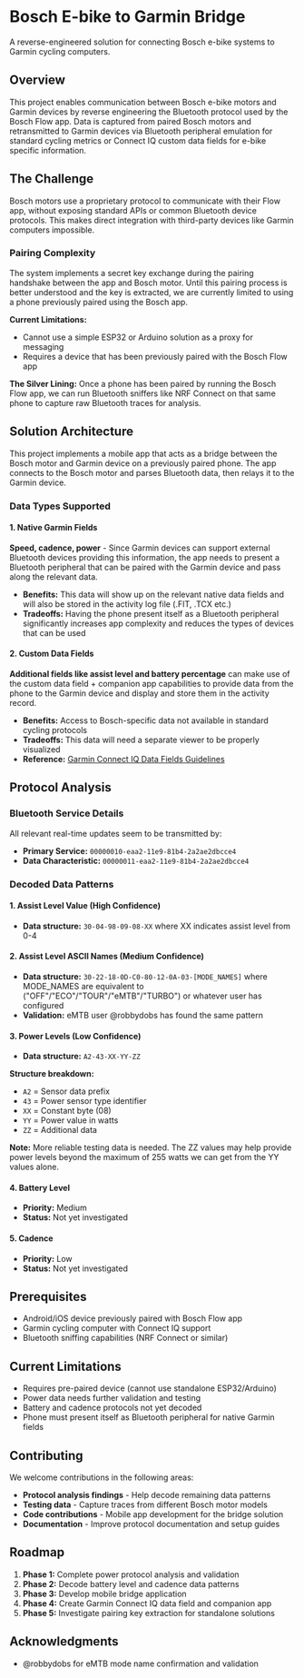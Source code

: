 # Bosch E-bike to Garmin Bridge

A reverse-engineered solution for connecting Bosch e-bike systems to Garmin cycling computers.

## Overview

This project enables communication between Bosch e-bike motors and Garmin devices by reverse engineering the Bluetooth protocol used by the Bosch Flow app. Data is captured from paired Bosch motors and retransmitted to Garmin devices via Bluetooth peripheral emulation for standard cycling metrics or Connect IQ custom data fields for e-bike specific information.

## The Challenge

Bosch motors use a proprietary protocol to communicate with their Flow app, without exposing standard APIs or common Bluetooth device protocols. This makes direct integration with third-party devices like Garmin computers impossible.

### Pairing Complexity

The system implements a secret key exchange during the pairing handshake between the app and Bosch motor. Until this pairing process is better understood and the key is extracted, we are currently limited to using a phone previously paired using the Bosch app.

**Current Limitations:**
- Cannot use a simple ESP32 or Arduino solution as a proxy for messaging
- Requires a device that has been previously paired with the Bosch Flow app

**The Silver Lining:**
Once a phone has been paired by running the Bosch Flow app, we can run Bluetooth sniffers like NRF Connect on that same phone to capture raw Bluetooth traces for analysis.

## Solution Architecture

This project implements a mobile app that acts as a bridge between the Bosch motor and Garmin device on a previously paired phone. The app connects to the Bosch motor and parses Bluetooth data, then relays it to the Garmin device.

### Data Types Supported

#### 1. Native Garmin Fields
**Speed, cadence, power** - Since Garmin devices can support external Bluetooth devices providing this information, the app needs to present a Bluetooth peripheral that can be paired with the Garmin device and pass along the relevant data.

- **Benefits:** This data will show up on the relevant native data fields and will also be stored in the activity log file (.FIT, .TCX etc.)
- **Tradeoffs:** Having the phone present itself as a Bluetooth peripheral significantly increases app complexity and reduces the types of devices that can be used

#### 2. Custom Data Fields  
**Additional fields like assist level and battery percentage** can make use of the custom data field + companion app capabilities to provide data from the phone to the Garmin device and display and store them in the activity record.

- **Benefits:** Access to Bosch-specific data not available in standard cycling protocols
- **Tradeoffs:** This data will need a separate viewer to be properly visualized
- **Reference:** [Garmin Connect IQ Data Fields Guidelines](https://developer.garmin.com/connect-iq/user-experience-guidelines/data-fields/)

## Protocol Analysis

### Bluetooth Service Details
All relevant real-time updates seem to be transmitted by:
- **Primary Service:** `00000010-eaa2-11e9-81b4-2a2ae2dbcce4`
- **Data Characteristic:** `00000011-eaa2-11e9-81b4-2a2ae2dbcce4`

### Decoded Data Patterns

#### 1. Assist Level Value (High Confidence)
- **Data structure:** `30-04-98-09-08-XX` where XX indicates assist level from 0-4

#### 2. Assist Level ASCII Names (Medium Confidence)
- **Data structure:** `30-22-18-0D-C0-80-12-0A-03-[MODE_NAMES]` where MODE_NAMES are equivalent to ("OFF"/"ECO"/"TOUR"/"eMTB"/"TURBO") or whatever user has configured
- **Validation:** eMTB user @robbydobs has found the same pattern

#### 3. Power Levels (Low Confidence)
- **Data structure:** `A2-43-XX-YY-ZZ`

**Structure breakdown:**
- `A2` = Sensor data prefix
- `43` = Power sensor type identifier  
- `XX` = Constant byte (08)
- `YY` = Power value in watts
- `ZZ` = Additional data

**Note:** More reliable testing data is needed. The ZZ values may help provide power levels beyond the maximum of 255 watts we can get from the YY values alone.

#### 4. Battery Level 
- **Priority:** Medium
- **Status:** Not yet investigated

#### 5. Cadence
- **Priority:** Low  
- **Status:** Not yet investigated

## Prerequisites
- Android/iOS device previously paired with Bosch Flow app
- Garmin cycling computer with Connect IQ support
- Bluetooth sniffing capabilities (NRF Connect or similar)

## Current Limitations
- Requires pre-paired device (cannot use standalone ESP32/Arduino)
- Power data needs further validation and testing
- Battery and cadence protocols not yet decoded
- Phone must present itself as Bluetooth peripheral for native Garmin fields

## Contributing

We welcome contributions in the following areas:
- **Protocol analysis findings** - Help decode remaining data patterns
- **Testing data** - Capture traces from different Bosch motor models
- **Code contributions** - Mobile app development for the bridge solution
- **Documentation** - Improve protocol documentation and setup guides

## Roadmap

1. **Phase 1:** Complete power protocol analysis and validation
2. **Phase 2:** Decode battery level and cadence data patterns
3. **Phase 3:** Develop mobile bridge application
4. **Phase 4:** Create Garmin Connect IQ data field and companion app
5. **Phase 5:** Investigate pairing key extraction for standalone solutions

## Acknowledgments
- @robbydobs for eMTB mode name confirmation and validation
